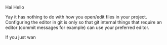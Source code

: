 Hai Hello


Yay
it has nothing to do with how you open/edit files in your project. Configuring the editor in git
 is only so that git internal things that require an editor (commit messages for example) can use your preferred editor.

If you just wan